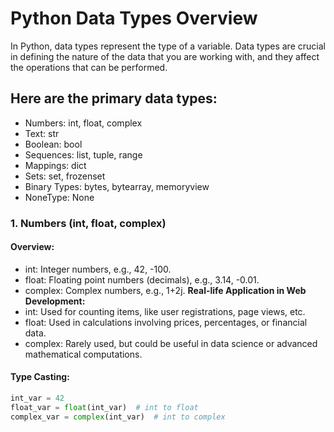 # Python Data Types Overview
In Python, data types represent the type of a variable. Data types are crucial in defining the nature of the data that you are working with, and they affect the operations that can be performed.

## Here are the primary data types:

- Numbers: int, float, complex
- Text: str
- Boolean: bool
- Sequences: list, tuple, range
- Mappings: dict
- Sets: set, frozenset
- Binary Types: bytes, bytearray, memoryview
- NoneType: None

### 1. Numbers (int, float, complex)
#### Overview:
- int: Integer numbers, e.g., 42, -100.
- float: Floating point numbers (decimals), e.g., 3.14, -0.01.
- complex: Complex numbers, e.g., 1+2j.
**Real-life Application in Web Development:**
- int: Used for counting items, like user registrations, page views, etc.
- float: Used in calculations involving prices, percentages, or financial data.
- complex: Rarely used, but could be useful in data science or advanced mathematical computations.

#### Type Casting: 
```python
int_var = 42
float_var = float(int_var)  # int to float
complex_var = complex(int_var)  # int to complex
```
